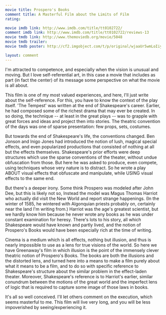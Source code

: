 ```yaml
---
movie title: Prospero's Books
comment title: A Masterful Film about the Limits of Film
rating: 

movie imdb link: http://www.imdb.com/title/tt0102722/
comment imdb link: http://www.imdb.com/title/tt0102722/reviews-13
movie tmdb link: http://www.themoviedb.org/movie/5048
movie tmdb trailer: 
movie tmdb poster: http://cf2.imgobject.com/t/p/original/wjaaUr5wmLoIiyLj7B6Fo8Yuwi8.jpg

layout: comment
---
```


I'm attracted to competence, and especially when the vision is unusual and moving. But I love self-referential art, in this case a movie that includes as part (in fact the center) of its message some perspective on what the movie is all about.

This film is one of my most valued experiences, and here, I'll just write about the self-reference. For this, you have to know the context of the play itself. 'The Tempest' was written at the end of Shakespeare's career. Earlier, he had composed some of the richest drama that may ever be created. In so doing, the technique -- at least in the great plays -- was to grapple with great forces and ideas and project then into stories. The theatric convention of the days was one of sparse presentation: few props, sets, costumes.

But towards the end of Shakespeare's life, the conventions changed. Ben Jonson and Inigo Jones had introduced the notion of lush, magical special effects, and even popularized productions that consisted of nothing at all but the effects themselves. Shakespeare's prior efforts were deep structures which use the sparse conventions of the theater, without undue obfuscation from those. But here he was asked to produce, even compete, using techniques whose very nature is to distract. So he wrote a play ABOUT visual effects that obfuscate and manipulate, while USING visual effects to the same end.

But there's a deeper irony. Some think Prospero was modeled after John Dee, but this is likely not so, Instead the model was Magus Thomas Harriot who actually did visit the New World and report strange happenings. (In the winter of 1585, he wintered with Algonquian priests probably on, certainly near the land I'm writing from.) Harriot was the age's greatest scientist, but we hardly know him because he never wrote any books as he was under constant examination for heresy. There's lots to his story, all which Shakespeare would have known and partly lived, and the notion of Prospero's Books would have been especially rich at the time of writing.

Cinema is a medium which is all effects, nothing but illusion, and thus is nearly impossible to use as a lens for true visions of the world. So here we have Greenaway's film in which illusion is the point of the immensely clever theatric notion of Prospero's Books. The books are both the illusions and the distorted lens, and turned here into a means to make a film purely about what it means to be a film, and to do so with specific reference to Shakespeare's structure about the similar problem in the effect-laden theater. Moreover, Shakespeare's reference is to Harriot's earlier, similar conundrum between the motions of the great world and the imperfect lens of logic that is required to capture some image of those laws in books.

It's all so well conceived. I'll let others comment on the execution, which seems masterful to me. This film will live very long, and you will be less impoverished by seeing/experiencing it.